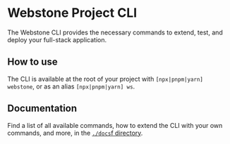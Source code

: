 # Webstone Project CLI

The Webstone CLI provides the necessary commands to extend, test, and deploy your full-stack application.

## How to use

The CLI is available at the root of your project with `[npx|pnpm|yarn] webstone`, or as an alias `[npx|pnpm|yarn] ws`.

## Documentation

Find a list of all available commands, how to extend the CLI with your own commands, and more, in the [`./docs`f directory](./docs).
